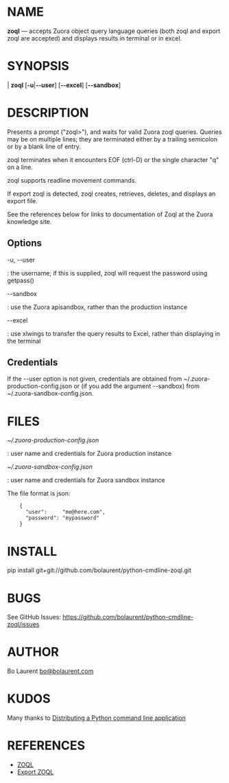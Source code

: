NAME
====

**zoql** — accepts Zuora object query language queries (both zoql and export zoql are accepted) and displays results in terminal or in excel.

SYNOPSIS
========

| **zoql** \[**-u**|**--user**] [**--excel**] [**--sandbox**]

DESCRIPTION
===========

Presents a prompt ("zoql>"), and waits for valid Zuora zoql queries. 
Queries may be on multiple lines; they are terminated either by a trailing
semicolon or by a blank line of entry.

zoql terminates when it encounters EOF (ctrl-D) or the single character "q" on a line.

zoql supports readline movement commands.

If export zoql is detected, zoql creates, retrieves, deletes, and displays an export file.

See the references below for links to documentation of Zoql at the Zuora knowledge site.

Options
-------

-u, --user

:   the username; if this is supplied, zoql will request the password using getpass()

--sandbox

:   use the Zuora apisandbox, rather than the production instance


--excel

:   use xlwings to transfer the query results to Excel, rather than displaying in the terminal


Credentials
-----------

If the --user option is not given, credentials are obtained from ~/.zuora-production-config.json or (if you add the argument --sandbox) from ~/.zuora-sandbox-config.json.


FILES
=====

*~/.zuora-production-config.json*

:   user name and credentials for Zuora production instance

*~/.zuora-sandbox-config.json*

:   user name and credentials for Zuora sandbox instance

The file format is json:
```
    {
      "user":     "me@here.com",
      "password": "mypassword"
    }
```

INSTALL
=====

pip install  git+git://github.com/bolaurent/python-cmdline-zoql.git

BUGS
====

See GitHub Issues: <https://github.com/bolaurent/python-cmdline-zoql/issues>

AUTHOR
======

Bo Laurent <bo@bolaurent.com>


KUDOS
========

Many thanks to [Distributing a Python command line application](https://gehrcke.de/2014/02/distributing-a-python-command-line-application/)

REFERENCES
==========

* [ZOQL](https://knowledgecenter.zuora.com/DC_Developers/K_Zuora_Object_Query_Language)
* [Export ZOQL](https://knowledgecenter.zuora.com/DC_Developers/M_Export_ZOQL)
